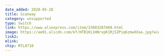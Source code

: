 ```yaml
---
date_added: 2020-05-28
title: Scanway
category: unsupported
type: Switch
link: https://www.aliexpress.com/item/33003287460.html
image: https://ae01.alicdn.com/kf/HTB1Hi1HNrvpK1RjSZPiq6zmwXXaa.jpg?width=960&height=960&hash=1920
link2: 
mlink: 
chip: RTL8710 
---
```

